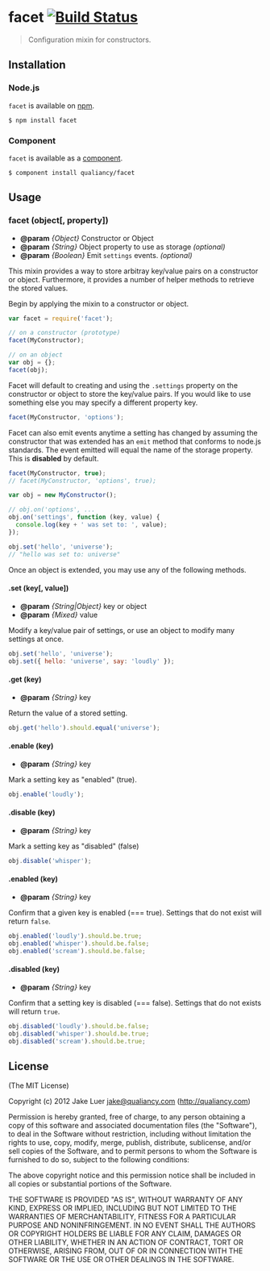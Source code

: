 # facet [![Build Status](https://secure.travis-ci.org/qualiancy/facet.png?branch=master)](https://travis-ci.org/qualiancy/facet)

> Configuration mixin for constructors.

## Installation

### Node.js

`facet` is available on [npm](http://npmjs.org).

    $ npm install facet

### Component

`facet` is available as a [component](https://github.com/component/component).

    $ component install qualiancy/facet

## Usage

### facet (object[, property])

* **@param** _{Object}_ Constructor or Object
* **@param** _{String}_ Object property to use as storage _(optional)_
* **@param** _{Boolean}_ Emit `settings` events. _(optional)_

This mixin provides a way to store arbitray key/value
pairs on a constructor or object. Furthermore, it provides
a number of helper methods to retrieve the stored values.

Begin by applying the mixin to a constructor or object.

```js
var facet = require('facet');

// on a constructor (prototype)
facet(MyConstructor);

// on an object
var obj = {};
facet(obj);
```

Facet will default to creating and using the `.settings`
property on the constructor or object to store the
key/value pairs. If you would like to use something else
you may specify a different property key.

```js
facet(MyConstructor, 'options');
```

Facet can also emit events anytime a setting has changed
by assuming the constructor that was extended has an `emit`
method that conforms to node.js standards. The event emitted
will equal the name of the storage property. This is **disabled**
by default.

```js
facet(MyConstructor, true);
// facet(MyConstructor, 'options', true);

var obj = new MyConstructor();

// obj.on('options', ...
obj.on('settings', function (key, value) {
  console.log(key + ' was set to: ', value);
});

obj.set('hello', 'universe');
// "hello was set to: universe"
```


Once an object is extended,
you may use any of the following methods.



#### .set (key[, value])

* **@param** _{String|Object}_ key or object
* **@param** _{Mixed}_ value 

Modify a key/value pair of settings, or use
an object to modify many settings at once.

```js
obj.set('hello', 'universe');
obj.set({ hello: 'universe', say: 'loudly' });
```


#### .get (key)

* **@param** _{String}_ key 

Return the value of a stored setting.

```js
obj.get('hello').should.equal('universe');
```


#### .enable (key)

* **@param** _{String}_ key 

Mark a setting key as "enabled" (true).

```js
obj.enable('loudly');
```


#### .disable (key)

* **@param** _{String}_ key 

Mark a setting key as "disabled" (false)

```js
obj.disable('whisper');
```


#### .enabled (key)

* **@param** _{String}_ key 

Confirm that a given key is enabled (=== true).
Settings that do not exist will return `false`.

```js
obj.enabled('loudly').should.be.true;
obj.enabled('whisper').should.be.false;
obj.enabled('scream').should.be.false;
```


#### .disabled (key)

* **@param** _{String}_ key 

Confirm that a setting key is disabled (=== false).
Settings that do not exists will return `true`.

```js
obj.disabled('loudly').should.be.false;
obj.disabled('whisper').should.be.true;
obj.disabled('scream').should.be.true;
```



## License

(The MIT License)

Copyright (c) 2012 Jake Luer <jake@qualiancy.com> (http://qualiancy.com)

Permission is hereby granted, free of charge, to any person obtaining a copy
of this software and associated documentation files (the "Software"), to deal
in the Software without restriction, including without limitation the rights
to use, copy, modify, merge, publish, distribute, sublicense, and/or sell
copies of the Software, and to permit persons to whom the Software is
furnished to do so, subject to the following conditions:

The above copyright notice and this permission notice shall be included in
all copies or substantial portions of the Software.

THE SOFTWARE IS PROVIDED "AS IS", WITHOUT WARRANTY OF ANY KIND, EXPRESS OR
IMPLIED, INCLUDING BUT NOT LIMITED TO THE WARRANTIES OF MERCHANTABILITY,
FITNESS FOR A PARTICULAR PURPOSE AND NONINFRINGEMENT. IN NO EVENT SHALL THE
AUTHORS OR COPYRIGHT HOLDERS BE LIABLE FOR ANY CLAIM, DAMAGES OR OTHER
LIABILITY, WHETHER IN AN ACTION OF CONTRACT, TORT OR OTHERWISE, ARISING FROM,
OUT OF OR IN CONNECTION WITH THE SOFTWARE OR THE USE OR OTHER DEALINGS IN
THE SOFTWARE.
